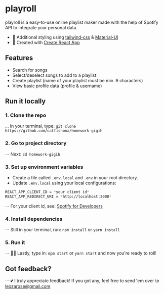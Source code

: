 # playroll

playroll is a easy-to-use online playlist maker made with the help of Spotify API to integrate your personal data. 

- :unicorn: Additional styling using [tailwind-css](https://tailwindcss.com/) & [Material-UI](https://mui.com/) 
- :rocket: Created with [Create React App](https://github.com/facebook/create-react-app) 

## Features

- Search for songs
- Select/deselect songs to add to a playlist
- Create playlist (name of your playlist must be min. 9 characters)
- View basic profile data (profile & username)

## Run it locally

### 1. Clone the repo
... In your terminal, type: `git clone https://github.com/catfishona/homework-gigih`


### 2. Go to project directory
⋅⋅⋅ Next: `cd homework-gigih`

### 3. Set up environment variables
- Create a file called `.env.local` and `.env` in your root directory.
- Update `.env.local` using your local configurations:
```bash
REACT_APP_CLIENT_ID = *your client id*
REACT_APP_REDIRECT_URI = *http://localhost:3000*
```
⋅⋅⋅ For your client id, see: [Spotify for Developers](https://developer.spotify.com/dashboard/applications)
### 4. Install dependencies
⋅⋅⋅ Still in your terminal, run: `npm install` or `yarn install`

### 5. Run it
⋅⋅⋅ :woman_cartwheeling: Lastly, type in: `npm start` or `yarn start` and now you're ready to roll!

## Got feedback?
⋅⋅⋅ :two_hearts: I truly appreciate feedback! If you got any, feel free to send 'em over to [leozarose@gmail.com](mailto:leozarose@gmail.com)

